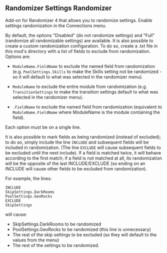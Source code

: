 ## Randomizer Settings Randomizer

Add-on for Randomizer 4 that allows you to randomize settings. Enable settings randomization in the Connections menu.

By default, the options "Disabled" (do not randomize settings) and "Full" (randomize all randomizable settings) are available. 
It is also possible to create a custom randomization configuration. To do so, create a .txt file in this mod's directory
with a list of fields to exclude from randomization. Options are:

* `ModuleName.FieldName` to exclude the named field from randomization (e.g. `PoolSettings.Skills` to make the Skills setting not
be randomized - so it will default to what was selected in the randomizer menu).

* `ModuleName` to exclude the entire module from randomization (e.g. `TransitionSettings` to make the transition settings default
to what was selected in the randomizer menu).

* `.FieldName` to exclude the named field from randomization (equivalent to `ModuleName.FieldName` where ModuleName is the module
containing the field).

Each option must be on a single line.

It is also possible to mark fields as being randomized (instead of excluded); to do so, simply include the line `INCLUDE` and subsequent
fields will be included in randomization. (The line `EXCLUDE` will cause subsequent fields to be excluded until the next include). If
a field is matched twice, it will behave according to the first match; if a field is not matched at all, its randomization will be the
opposite of the last INCLUDE/EXCLUDE (so ending on an INCLUDE will cause other fields to be excluded from randomization).

For example, the lines:

```
INCLUDE
SkipSettings.DarkRooms
PoolSettings.GeoRocks
EXCLUDE
SkipSettings
```
will cause:
* SkipSettings.DarkRooms to be randomized
* PoolSettings.GeoRocks to be randomized (this line is unnecessary)
* The rest of the skip settings to be excluded (so they will default to the values from the menu)
* The rest of the settings to be randomized.
